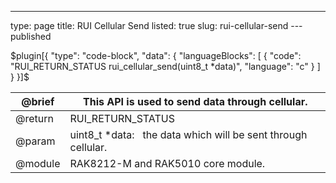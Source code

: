 ---
type: page
title: RUI Cellular Send
listed: true
slug: rui-cellular-send
---published

$plugin[{
    "type": "code-block",
    "data": {
        "languageBlocks": [
            {
                "code": "RUI_RETURN_STATUS rui_cellular_send(uint8_t *data)",
                "language": "c"
            }
        ]
    }
}]$

| @brief | This API is used to send data through cellular. | 
| ---- | ---- | 
| @return | RUI_RETURN_STATUS | 
| @param | uint8_t *data:&nbsp; &nbsp;the data which will be sent through cellular. | 
| @module | RAK8212-M and RAK5010 core module. | 



